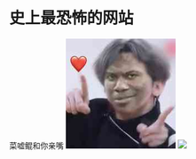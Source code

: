 # 史上最恐怖的网站
菜嘘鲲和你亲嘴
![](https://github.com/minecraft123455/minecraft123455.github.io/blob/master/CXKSBjpg.jpg)
![](http://dingyue.ws.126.net/R3wtXIT=mCFoOWRxea1KApMD5oL5cp=fNqg61yI9Nf0Mc1555558440078.jpg)
